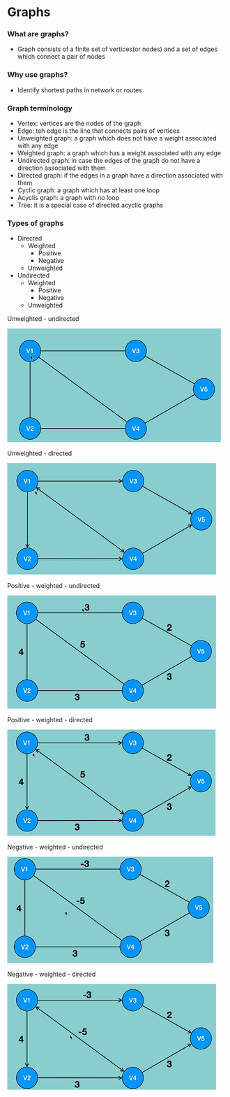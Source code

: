# Graphs
### What are graphs?
- Graph consists of a finite set of vertices(or nodes) and a set of edges which connect a pair of nodes

### Why use graphs?
- Identify shortest paths in network or routes

### Graph terminology
- Vertex: vertices are the nodes of the graph
- Edge: teh edge is the line that connects pairs of vertices
- Unweighted graph: a graph which does not have a weight associated with any edge
- Weighted graph: a graph which has a weight associated with any edge
- Undirected graph: in case the edges of the graph do not have a direction associated with them
- Directed graph: if the edges in a graph have a direction associated with them
- Cyclic graph: a graph which has at least one loop
- Acyclis graph: a graph with no loop
- Tree: it is a special case of directed acyclic graphs

### Types of graphs
- Directed
    - Weighted
        - Positive
        - Negative
    - Unweighted
- Undirected
    - Weighted
        - Positive
        - Negative
    - Unweighted

Unweighted - undirected

![Unweighted - undirected](image.png)

Unweighted - directed

![Unweighted - directed](image-1.png)

Positive - weighted - undirected

![Positive - weighted - undirected](image-2.png)

Positive - weighted - directed

![Positive - weighted - directed](image-3.png)

Negative - weighted - undirected

![Negative - weighted - undirected](image-4.png)

Negative - weighted - directed

![Negative - weighted - directed](image-5.png)